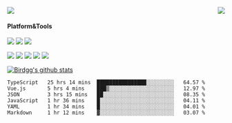 <p>
  <a href="https://count.getloli.com/"><img src="https://count.getloli.com/get/@birdgg.readme?theme=moebooru-h"></a>
  <img src="https://weather-icon.journeyad.repl.co/@hangzhou?v=1" align="right">
</p>

#### Platform&Tools
[![](https://img.shields.io/badge/macOS-Big%20Sur-292e33?style=flat-square&logo=apple&logoColor=ffffff)](https://www.apple.com/macos/big-sur/)
[![](https://img.shields.io/badge/IDE-Visual%20Studio%20Code-blue?style=flat-square&logo=visual-studio-code&logoColor=ffffff)](https://code.visualstudio.com/)
[![](https://img.shields.io/badge/Editor-Emacs-purple?style=flat-square&logo=gnu-emacs&logoColor=ffffff)](https://www.gnu.org/software/emacs/)

[![](https://img.shields.io/badge/-React-61dafb?style=flat-square&logo=react&logoColor=ffffff)](https://reactjs.org/)
[![](https://img.shields.io/badge/-ReactNative-61dafb?style=flat-square&logo=react&logoColor=ffffff)](https://reactnative.dev/)
[![](https://img.shields.io/badge/-TypeScript-007acc?style=flat-square&logo=typescript&logoColor=white)](https://www.typescriptlang.org/)
[![](https://img.shields.io/badge/-JavaScript-f7e018?style=flat-square&logo=javascript&logoColor=white)](https://www.ecma-international.org/)
[![](https://img.shields.io/badge/-Node.js-43853d?style=flat-square&logo=node.js&logoColor=ffffff)](https://nodejs.org/)

<a href="https://github.com/birdgg"><img align="center" src="https://github-readme-stats.vercel.app/api?username=birdgg&show_icons=true&include_all_commits=true&hide_border=tru&custom_title=Birdgg%27s%20Github%20Stats" alt="Birdgg's github stats" /></a> 

<!--START_SECTION:waka-->

```text
TypeScript   25 hrs 14 mins  ████████████████░░░░░░░░░   64.57 %
Vue.js       5 hrs 4 mins    ███▒░░░░░░░░░░░░░░░░░░░░░   12.97 %
JSON         3 hrs 15 mins   ██░░░░░░░░░░░░░░░░░░░░░░░   08.35 %
JavaScript   1 hr 36 mins    █░░░░░░░░░░░░░░░░░░░░░░░░   04.11 %
YAML         1 hr 34 mins    █░░░░░░░░░░░░░░░░░░░░░░░░   04.01 %
Markdown     1 hr 12 mins    ▓░░░░░░░░░░░░░░░░░░░░░░░░   03.07 %
```

<!--END_SECTION:waka-->
